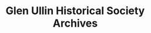 ---
layout: repo
title: "Glen Ullin Historical Society Archives"
id: 6256
permalink: repos/6256/
---